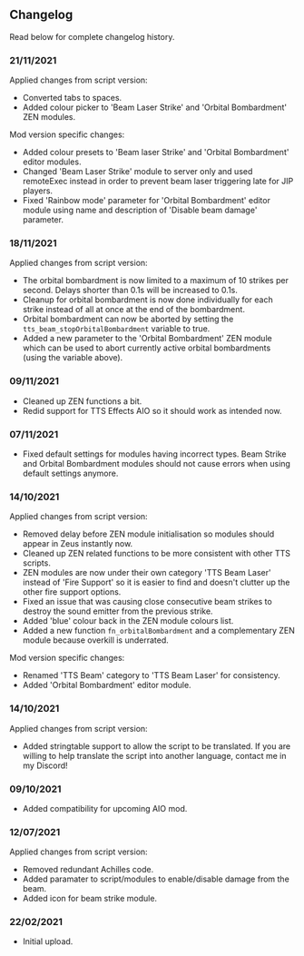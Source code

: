 ## Changelog
Read below for complete changelog history.

### 21/11/2021
Applied changes from script version:
- Converted tabs to spaces.
- Added colour picker to 'Beam Laser Strike' and 'Orbital Bombardment' ZEN modules.

Mod version specific changes:
- Added colour presets to 'Beam laser Strike' and 'Orbital Bombardment' editor modules.
- Changed 'Beam Laser Strike' module to server only and used remoteExec instead in order to prevent beam laser triggering late for JIP players.
- Fixed 'Rainbow mode' parameter for 'Orbital Bombardment' editor module using name and description of 'Disable beam damage' parameter.

### 18/11/2021
Applied changes from script version:
- The orbital bombardment is now limited to a maximum of 10 strikes per second. Delays shorter than 0.1s will be increased to 0.1s.
- Cleanup for orbital bombardment is now done individually for each strike instead of all at once at the end of the bombardment.
- Orbital bombardment can now be aborted by setting the `tts_beam_stopOrbitalBombardment` variable to true.
- Added a new parameter to the 'Orbital Bombardment' ZEN module which can be used to abort currently active orbital bombardments (using the variable above).

### 09/11/2021
- Cleaned up ZEN functions a bit.
- Redid support for TTS Effects AIO so it should work as intended now.

### 07/11/2021
- Fixed default settings for modules having incorrect types. Beam Strike and Orbital Bombardment modules should not cause errors when using default settings anymore.

### 14/10/2021
Applied changes from script version:
- Removed delay before ZEN module initialisation so modules should appear in Zeus instantly now.
- Cleaned up ZEN related functions to be more consistent with other TTS scripts.
- ZEN modules are now under their own category 'TTS Beam Laser' instead of 'Fire Support' so it is easier to find and doesn't clutter up the other fire support options.
- Fixed an issue that was causing close consecutive beam strikes to destroy the sound emitter from the previous strike.
- Added 'blue' colour back in the ZEN module colours list.
- Added a new function `fn_orbitalBombardment` and a complementary ZEN module because overkill is underrated.

Mod version specific changes:
- Renamed 'TTS Beam' category to 'TTS Beam Laser' for consistency.
- Added 'Orbital Bombardment' editor module.

### 14/10/2021
Applied changes from script version:
- Added stringtable support to allow the script to be translated. If you are willing to help translate the script into another language, contact me in my Discord!

### 09/10/2021
- Added compatibility for upcoming AIO mod.

### 12/07/2021
Applied changes from script version:
- Removed redundant Achilles code.
- Added paramater to script/modules to enable/disable damage from the beam.
- Added icon for beam strike module.

### 22/02/2021
- Initial upload.
